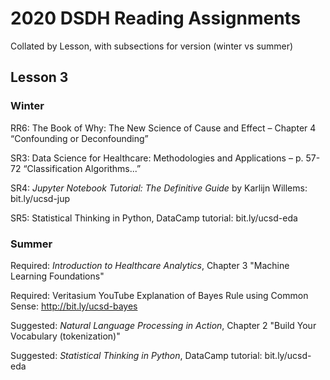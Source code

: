 # 2020 DSDH Reading Assignments

Collated by Lesson, with subsections for version (winter vs summer)

## Lesson 3

### Winter


RR6: The Book of Why: The New Science of Cause and Effect – Chapter 4 “Confounding or Deconfounding”

SR3: Data Science for Healthcare: Methodologies and Applications – p. 57-72 “Classification Algorithms...”

SR4: _Jupyter Notebook Tutorial: The Definitive Guide_ by Karlijn Willems: bit.ly/ucsd-jup

SR5: Statistical Thinking in Python, DataCamp tutorial: bit.ly/ucsd-eda

### Summer

Required: _Introduction to Healthcare Analytics_, Chapter 3 "Machine Learning Foundations"

Required: Veritasium YouTube Explanation of Bayes Rule using Common Sense: http://bit.ly/ucsd-bayes

Suggested: _Natural Language Processing in Action_, Chapter 2 "Build Your Vocabulary (tokenization)"

Suggested: _Statistical Thinking in Python_, DataCamp tutorial: bit.ly/ucsd-eda
